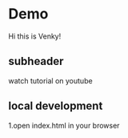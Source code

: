# Demo

Hi this is Venky!

## subheader

watch tutorial on youtube

## local development

1.open index.html in your browser
